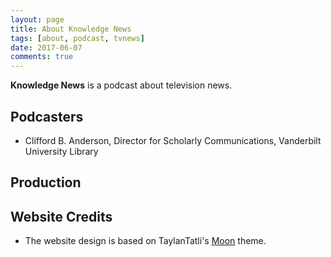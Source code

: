 ```yaml
---
layout: page
title: About Knowledge News
tags: [about, podcast, tvnews]
date: 2017-06-07
comments: true
---
```


<b>Knowledge News</b> is a podcast about television news.

## Podcasters

* Clifford B. Anderson, Director for Scholarly Communications, Vanderbilt University Library

## Production


## Website Credits

* The website design is based on TaylanTatli's [Moon](https://github.com/TaylanTatli/Moon) theme.
